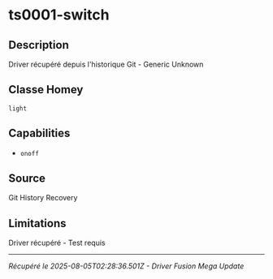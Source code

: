 # ts0001-switch

## Description
Driver récupéré depuis l'historique Git - Generic Unknown

## Classe Homey
`light`

## Capabilities
- `onoff`

## Source
Git History Recovery

## Limitations
Driver récupéré - Test requis

---
*Récupéré le 2025-08-05T02:28:36.501Z - Driver Fusion Mega Update*
